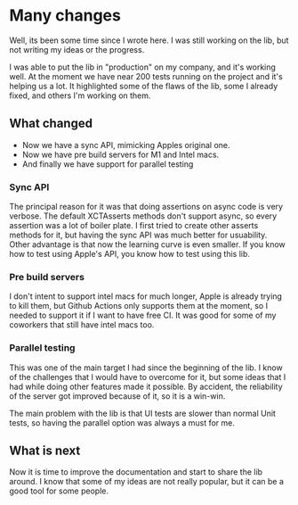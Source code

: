 # Many changes

Well, its been some time since I wrote here. I was still working on the lib, but not writing my ideas or the progress. 

I was able to put the lib in "production" on my company, and it's working well. At the moment we have near 200 tests running on the project and it's helping us a lot. It highlighted some of the flaws of the lib, some I already fixed, and others I'm working on them.

## What changed

- Now we have a sync API, mimicking Apples original one.
- Now we have pre build servers for M1 and Intel macs.
- And finally we have support for parallel testing

### Sync API

The principal reason for it was that doing assertions on async code is very verbose. The default XCTAsserts methods don't support async, so every assertion was a lot of boiler plate. I first tried to create other asserts methods for it, but having the sync API was much better for usuability. Other advantage is that now the learning curve is even smaller. If you know how to test using Apple's API, you know how to test using this lib.

### Pre build servers

I don't intent to support intel macs for much longer, Apple is already trying to kill them, but Github Actions only supports them at the moment, so I needed to support it if I want to have free CI. It was good for some of my coworkers that still have intel macs too.

### Parallel testing

This was one of the main target I had since the beginning of the lib. I know of the challenges that I would have to overcome for it, but some ideas that I had while doing other features made it possible. By accident, the reliability of the server got improved because of it, so it is a win-win.

The main problem with the lib is that UI tests are slower than normal Unit tests, so having the parallel option was always a must for me.

## What is next

Now it is time to improve the documentation and start to share the lib around. I know that some of my ideas are not really popular, but it can be a good tool for some people.